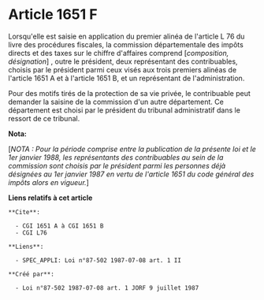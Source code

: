 # Article 1651 F

Lorsqu'elle est saisie en application du premier alinéa de l'article L 76 du livre des procédures fiscales, la commission
départementale des impôts directs et des taxes sur le chiffre d'affaires comprend [*composition, désignation*] , outre le
président, deux représentant des contribuables, choisis par le président parmi ceux visés aux trois premiers alinéas de
l'article 1651 A et à l'article 1651 B, et un représentant de l'administration.

Pour des motifs tirés de la protection de sa vie privée, le contribuable peut demander la saisine de la commission d'un autre
département. Ce département est choisi par le président du tribunal administratif dans le ressort de ce tribunal.

**Nota:**

[*NOTA : Pour la période comprise entre la publication de la présente loi et le 1er janvier 1988, les représentants des
contribuables au sein de la commission sont choisis par le président parmi les personnes déjà désignées au 1er janvier 1987
en vertu de l'article 1651 du code général des impôts alors en vigueur.*]

**Liens relatifs à cet article**

	**Cite**:

	  - CGI 1651 A à CGI 1651 B
	  - CGI L76

	**Liens**:

	  - SPEC_APPLI: Loi n°87-502 1987-07-08 art. 1 II

	**Créé par**:

	  - Loi n°87-502 1987-07-08 art. 1 JORF 9 juillet 1987
